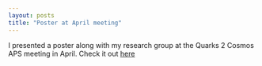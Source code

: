 ```yaml
---
layout: posts
title: "Poster at April meeting"
---
```

I presented a poster along with my research group at the Quarks 2 Cosmos APS meeting in April. Check it out [here](https://drive.google.com/open?id=1DzDxosOYDxYiZ4dMJlk3bm9bDyQzf2OH)